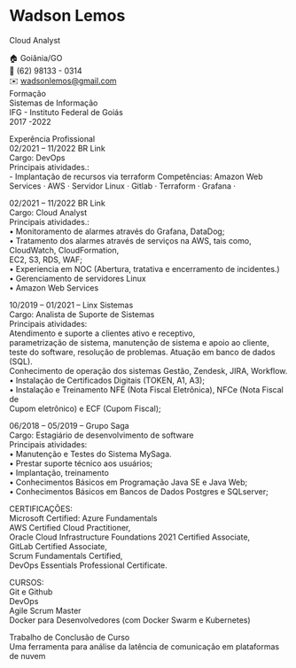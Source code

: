 
  
<h1>Wadson Lemos</h1>
Cloud Analyst</p>
<p class="has-line-data" data-line-start="4" data-line-end="11">🏠 Goiânia/GO<br>
📱 (62) 98133 - 0314<br>
✉️ <a href="mailto:wadsonlemos@gmail.com">wadsonlemos@gmail.com</a><br>
Formação<br>
Sistemas de Informação<br>
IFG - Instituto Federal de Goiás<br>
2017 -2022</p>
<p class="has-line-data" data-line-start="12" data-line-end="22">Experência Profissional<br>
02/2021 –  11/2022 BR Link<br>
Cargo: DevOps <br>
Principais atividades.:<br>
- Implantação de recursos via terraform
Competências: Amazon Web Services  · AWS · Servidor Linux · Gitlab  · Terraform · Grafana ·
  
  
  
  
02/2021 –  11/2022 BR Link<br>
Cargo: Cloud Analyst<br>
Principais atividades.:<br>
• Monitoramento de alarmes através do Grafana, DataDog;<br>
• Tratamento dos alarmes através de serviços na AWS, tais como, CloudWatch, CloudFormation,<br>
EC2, S3, RDS, WAF;<br>
• Experiencia em NOC (Abertura, tratativa e encerramento de incidentes.)<br>
• Gerenciamento de servidores Linux<br>
• Amazon Web Services</p>
<p class="has-line-data" data-line-start="23" data-line-end="32">10/2019 – 01/2021 – Linx Sistemas<br>
Cargo: Analista de Suporte de Sistemas<br>
Principais atividades:<br>
Atendimento e suporte a clientes ativo e receptivo,<br>
parametrização de sistema, manutenção de sistema e apoio ao cliente, teste do software, resolução de problemas. Atuação em banco de dados (SQL).<br>
Conhecimento de operação dos sistemas Gestão, Zendesk, JIRA, Workflow.<br>
• Instalação de Certificados Digitais (TOKEN, A1, A3);<br>
• Instalação e Treinamento NFE (Nota Fiscal Eletrônica), NFCe (Nota Fiscal de<br>
Cupom eletrônico) e ECF (Cupom Fiscal);</p>
<p class="has-line-data" data-line-start="33" data-line-end="41">06/2018 – 05/2019 – Grupo Saga<br>
Cargo: Estagiário de desenvolvimento de software<br>
Principais atividades:<br>
• Manutenção e Testes do Sistema MySaga.<br>
• Prestar suporte técnico aos usuários;<br>
• Implantação, treinamento<br>
• Conhecimentos Básicos em Programação Java SE e Java Web;<br>
• Conhecimentos Básicos em Bancos de Dados Postgres e SQLserver;</p>
<p class="has-line-data" data-line-start="43" data-line-end="50">CERTIFICAÇÕES:<br>
Microsoft Certified: Azure Fundamentals<br>
AWS Certified Cloud Practitioner,<br>
Oracle Cloud Infrastructure Foundations 2021 Certified Associate,<br>
GitLab Certified Associate,<br>
Scrum Fundamentals Certified,<br>
DevOps Essentials Professional Certificate.</p>
<p class="has-line-data" data-line-start="51" data-line-end="56">CURSOS:<br>
Git e Github<br>
DevOps<br>
Agile Scrum Master<br>
Docker para Desenvolvedores (com Docker Swarm e Kubernetes)</p>
<p class="has-line-data" data-line-start="58" data-line-end="60">Trabalho de Conclusão de Curso<br>
Uma ferramenta para análise da latência de comunicação em plataformas de nuvem</p>
